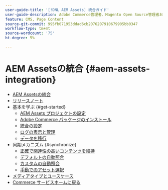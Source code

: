 ```yaml
---
user-guide-title: '[!DNL AEM Assets] 統合ガイド'
user-guide-description: Adobe Commerce管理者、Magento Open Source管理者および e コマースマーケター向けのAEM Assets統合に関する包括的な情報です。
feature: CMS, Page Content
source-git-commit: 995fb071953ddad6cb2076207910679905bb0347
workflow-type: tm+mt
source-wordcount: '75'
ht-degree: 5%

---
```



# AEM Assetsの統合 {#aem-assets-integration}

- [AEM Assetsの統合](overview.md)
- [リリースノート](release-notes.md)
- 基本を学ぶ {#get-started}
   - [AEM Assets プロジェクトの設定](get-started/configure-aem.md)
   - [Adobe Commerce パッケージのインストール](get-started/configure-commerce.md)
   - [統合の設定](get-started/setup-synchronization.md)
   - [ログの表示と管理](get-started/logs.md)
   - [データを移行](get-started/migrate-data.md)
- 同期メカニズム {#synchronize}
   - [正確で関連性の高いコンテンツを維持](synchronize/commerce-content.md)
   - [デフォルトの自動照合](synchronize/default-match.md)
   - [カスタムの自動照合](synchronize/custom-match.md)
   - [手動でのアセット選択](synchronize/asset-selector-integration.md)
- [メディアタイプとユースケース](manage-assets.md)
- [Commerce サービスホームに戻る ](https://experienceleague.adobe.com/en/docs/commerce/user-guides/home)
